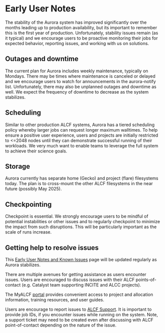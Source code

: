 # Early User Notes

The stability of the Aurora system has improved significantly over the months leading up to production availability, but its important to remember this is the first year of production. Unfortunately, stability issues remain (as it typical) and we encourage users to be proactive monitoring their jobs for expected behavior, reporting issues, and working with us on solutions.

## Outages and downtime

The current plan for Aurora includes weekly maintenance, typically on Mondays. There may be times where maintenance is canceled or delayed and we encourage users to watch for announcements in the aurora-notify list. Unfortunately, there may also be unplanned outages and downtime as well. We expect the frequency of downtime to decrease as the system stabilizes.

## Scheduling

Similar to other production ALCF systems, Aurora has a tiered scheduling policy whereby larger jobs can request longer maximum walltimes. To help ensure a positive user experience, users and projects are initially restricted to <=2048 nodes until they can demonstrate successful running of their workloads. We very much want to enable teams to leverage the full system to achieve their science goals.

## Storage

Aurora currently has separate home (Gecko) and project (flare) filesystems today. The plan is to cross-mount the other ALCF filesystems in the near future (possibly May 2025).

## Checkpointing

Checkpoint is essential. We strongly encourage users to be mindful of potential instabilities or other issues and to regularly checkpoint to minimize the impact from such disruptions. This will be particularly important as the scale of runs increase. 

## Getting help to resolve issues

This [Early User Notes and Known Issues](https://docs.alcf.anl.gov/aurora/known-issues/) page will be updated regularly as Aurora stabilizes.

There are multiple avenues for getting assistance as users encounter issues. Users are encouraged to discuss issues with their ALCF points-of-contact (e.g. Catalyst team supporting INCITE and ALCC projects). 

The MyALCF [portal](https://my.alcf.anl.gov/#/dashboard) provides convenient access to project and allocation information, training resources, and user guides.

Users are encourage to report issues to [ALCF Support](mailto:support@alcf.anl.gov). It is important to provide job IDs, if you encounter issues while running on the system. Note, a support ticket may need to be created even after discussing with ALCF point-of-contact depending on the nature of the issue.

